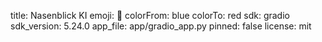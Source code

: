 title: Nasenblick KI
emoji: 🐨
colorFrom: blue
colorTo: red
sdk: gradio
sdk_version: 5.24.0
app_file: app/gradio_app.py
pinned: false
license: mit